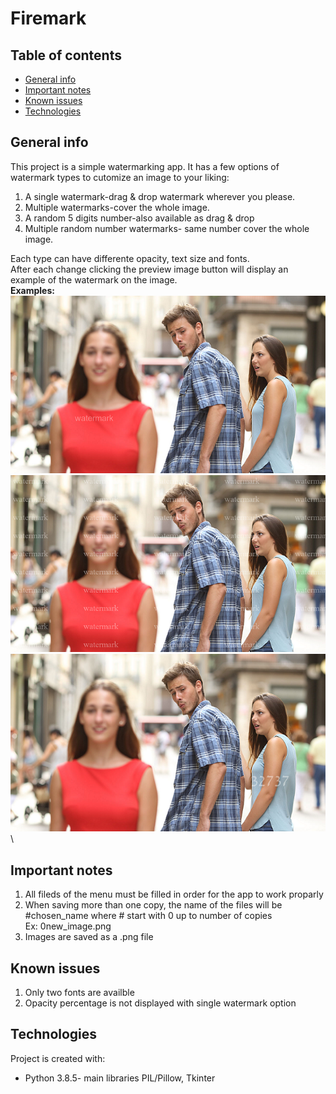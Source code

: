 # Firemark

## Table of contents
* [General info](#general-info)
* [Important notes](#important-notes)
* [Known issues](#known-issues)
* [Technologies](#technologies)


## General info
This project is a simple watermarking app. It has a few options of watermark types to cutomize an image to your liking:

1. A single watermark-drag & drop watermark wherever you please.
2. Multiple watermarks-cover the whole image.
3. A random 5 digits number-also available as drag & drop
4. Multiple random number watermarks- same number cover the whole image.

Each type can have differente opacity, text size and fonts.\
After each change clicking the preview image button will display an example of the watermark on the image.\
**Examples:**\
![Single watermark](ex1.png)\
![Multiple watermarks](ex2.png)\
![Random digits](1ex3.png)\
## Important notes
1. All fileds of the menu must be filled in order for the app to work proparly
2. When saving more than one copy, the name of the files will be #chosen_name where # start with 0 up to number of copies\
Ex: 0new_image.png
3. Images are saved as a .png file
## Known issues
1. Only two fonts are availble
2. Opacity percentage is not displayed with single watermark option
## Technologies
Project is created with:
* Python 3.8.5- main libraries PIL/Pillow, Tkinter
